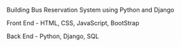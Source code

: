 	
Building Bus Reservation System using Python and Django

Front End - HTML, CSS, JavaScript, BootStrap 

Back End - Python, Django, SQL 

